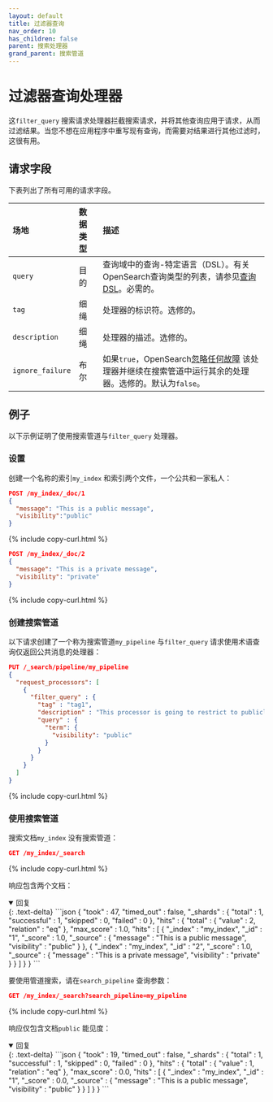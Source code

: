 ```yaml
---
layout: default
title: 过滤器查询
nav_order: 10
has_children: false
parent: 搜索处理器
grand_parent: 搜索管道
---
```


# 过滤器查询处理器

这`filter_query` 搜索请求处理器拦截搜索请求，并将其他查询应用于请求，从而过滤结果。当您不想在应用程序中重写现有查询，而需要对结果进行其他过滤时，这很有用。

## 请求字段

下表列出了所有可用的请求字段。

场地| 数据类型| 描述
:--- | :--- | :---
`query` | 目的| 查询域中的查询-特定语言（DSL）。有关OpenSearch查询类型的列表，请参见[查询DSL]({{site.url}}{{site.baseurl}}/opensearch/query-dsl/)。必需的。
`tag` | 细绳| 处理器的标识符。选修的。
`description` | 细绳| 处理器的描述。选修的。
`ignore_failure` | 布尔| 如果`true`，OpenSearch[忽略任何故障]({{site.url}}{{site.baseurl}}/search-plugins/search-pipelines/creating-search-pipeline/#ignoring-processor-failures) 该处理器并继续在搜索管道中运行其余的处理器。选修的。默认为`false`。

## 例子

以下示例证明了使用搜索管道与`filter_query` 处理器。

### 设置

创建一个名称的索引`my_index` 和索引两个文件，一个公共和一家私人：

```json
POST /my_index/_doc/1
{
  "message": "This is a public message", 
  "visibility":"public"
}
```
{% include copy-curl.html %}

```json
POST /my_index/_doc/2
{
  "message": "This is a private message", 
  "visibility": "private"
}
```
{% include copy-curl.html %}

### 创建搜索管道

以下请求创建了一个称为搜索管道`my_pipeline` 与`filter_query` 请求使用术语查询仅返回公共消息的处理器：

```json
PUT /_search/pipeline/my_pipeline 
{
  "request_processors": [
    {
      "filter_query" : {
        "tag" : "tag1",
        "description" : "This processor is going to restrict to publicly visible documents",
        "query" : {
          "term": {
            "visibility": "public"
          }
        }
      }
    }
  ]
}
```
{% include copy-curl.html %}

### 使用搜索管道

搜索文档`my_index` 没有搜索管道：

```json
GET /my_index/_search
```
{% include copy-curl.html %}

响应包含两个文档：

<details open markdown="block">
  <summary>
    回复
  </summary>
  {: .text-delta}
```json
{
  "took" : 47,
  "timed_out" : false,
  "_shards" : {
    "total" : 1,
    "successful" : 1,
    "skipped" : 0,
    "failed" : 0
  },
  "hits" : {
    "total" : {
      "value" : 2,
      "relation" : "eq"
    },
    "max_score" : 1.0,
    "hits" : [
      {
        "_index" : "my_index",
        "_id" : "1",
        "_score" : 1.0,
        "_source" : {
          "message" : "This is a public message",
          "visibility" : "public"
        }
      },
      {
        "_index" : "my_index",
        "_id" : "2",
        "_score" : 1.0,
        "_source" : {
          "message" : "This is a private message",
          "visibility" : "private"
        }
      }
    ]
  }
}
```
</details>

要使用管道搜索，请在`search_pipeline` 查询参数：

```json
GET /my_index/_search?search_pipeline=my_pipeline
```
{% include copy-curl.html %}

响应仅包含文档`public` 能见度：

<details open markdown="block">
  <summary>
    回复
  </summary>
  {: .text-delta}
```json
{
  "took" : 19,
  "timed_out" : false,
  "_shards" : {
    "total" : 1,
    "successful" : 1,
    "skipped" : 0,
    "failed" : 0
  },
  "hits" : {
    "total" : {
      "value" : 1,
      "relation" : "eq"
    },
    "max_score" : 0.0,
    "hits" : [
      {
        "_index" : "my_index",
        "_id" : "1",
        "_score" : 0.0,
        "_source" : {
          "message" : "This is a public message",
          "visibility" : "public"
        }
      }
    ]
  }
}
```
</详细信息

